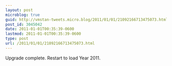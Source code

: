 ```yaml
---
layout: post
microblog: true
guid: http://vmstan-tweets.micro.blog/2011/01/01/21092166713475073.html
post_id: 3045042
date: 2011-01-01T00:35:39-0600
lastmod: 2011-01-01T00:35:39-0600
type: post
url: /2011/01/01/21092166713475073.html
---
```

Upgrade complete. Restart to load Year 2011.
